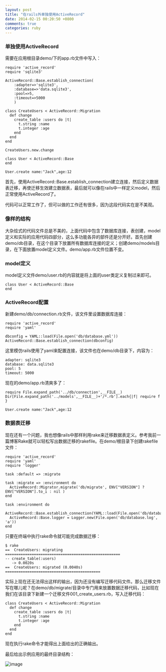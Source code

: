 ```yaml
---
layout: post
title: "在rails外单独使用ActiveRecord"
date: 2014-02-15 00:20:50 +0800
comments: true
categories: ruby
---
```


### 单独使用ActiveRecord

需要在应用根目录demo/下的app.rb文件中写入：

	require 'active_record'  
	require 'sqlite3'  
	  
	ActiveRecord::Base.establish_connection(  
	    :adapter=>'sqlite3',  
	    :database=>'data.sqlite3',  
	    :pool=>5,  
	    :timeout=>5000  
	    )  
	  
	class CreateUsers < ActiveRecord::Migration  
	  def change  
	    create_table :users do |t|  
	      t.string :name  
	      t.integer :age  
	    end 
	  end  
	end  
	
	CreateUsers.new.change
	  
	class User < ActiveRecord::Base  
	end  
	
	User.create name:"Jack",age:12

首先，使用ActiveRecord::Base.establish_connection建立连接，然后定义数据表迁移，再使迁移生效建立数据表，最后就可以像在rails中一样定义model，然后正常使用ActiveRecord了。

代码可以正常工作了，但可以做的工作还有很多，因为这段代码实在是不美观。

### 像样的结构

大杂烩式的代码文件总是不美的，上面代码中包含了数据库连接，表创建，model定义和实际的应用代码四部分，这么多功能各异的部件还是分开好。首先创建demo/db目录，在这个目录下放置所有数据库连接的定义；创建demo/models目录，在下面放置model定义文件。demo/app.rb文件位置不变。

### model定义

model定义文件demo/user.rb的内容就是将上面的user类定义复制过来即可。

	class User < ActiveRecord::Base
	end

### ActiveRecord配置

新建demo/db/connection.rb文件，该文件里设置数据库连接：

	require 'active_record'
	require 'yaml'
	
	dbconfig = YAML::load(File.open('db/database.yml'))
	ActiveRecord::Base.establish_connection(dbconfig)

这里模仿rails使用了yaml来配置连接，该文件也在demo/db目录下，内容为：

	adapter: sqlite3
	database: data.sqlite3
	pool: 5
	timeout: 5000

现在的demo/app.rb清爽多了：

	require File.expand_path('../db/connection',__FILE__)
	Dir[File.expand_path('../models',__FILE__)+'/*.rb'].each{|f| require f }
	
	User.create name:"Jack",age:12

### 数据表迁移

现在还有一个问题，我也想像rails中那样利用rake来迁移数据表定义。参考我前一篇博客Rake就可以轻松写出数据迁移的rakefile。在demo/根目录下创建rakefile文件：

	require 'active_record'
	require 'yaml'
	require 'logger'
	
	task :default => :migrate
	
	task :migrate => :environment do
	  ActiveRecord::Migrator.migrate('db/migrate', ENV["VERSION"] ? ENV["VERSION"].to_i : nil )
	end
	
	task :environment do
	  ActiveRecord::Base.establish_connection(YAML::load(File.open('db/database.yml')))
	  ActiveRecord::Base.logger = Logger.new(File.open('db/database.log', 'a'))
	end

只要在终端中执行rake命令就可能完成数据迁移：

	$ rake
	==  CreateUsers: migrating ====================================================
	-- create_table(:users)
	   -> 0.0020s
	==  CreateUsers: migrated (0.0040s) ===========================================

实际上现在还无法得出这样的输出，因为还没有编写迁移代码文件。那么迁移文件写在哪儿呢？在demo/db/migrate/目录中专门用来放置数据迁移代码，比如现在我们在该目录下新建一个迁移文件001_create_users.rb，写入迁移代码：

	class CreateUsers < ActiveRecord::Migration  
	  def change  
	    create_table :users do |t|  
	      t.string :name  
	      t.integer :age  
	    end 
	  end  
	end  

现在执行rake命令才能得出上面给出的正确输出。

最后给出示例应用的最终目录结构：

![image](http://f.hiphotos.bdimg.com/album/s%3D550%3Bq%3D90%3Bc%3Dxiangce%2C100%2C100/sign=8350422bd309b3deefbfe46dfc841dbc/9358d109b3de9c8204461ccc6e81800a19d84356.jpg?referer=16e32c709045d688fa158794ad4c&x=.jpg)